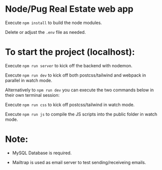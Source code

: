 # Node/Pug Real Estate web app

Execute ``` npm install ``` to build the node modules.

Delete or adjust the ```.env``` file as needed.



# To start the project (localhost):

Execute ``` npm run server ``` to kick off the backend with nodemon.

Execute ``` npm run dev ``` to kick off both postcss/tailwind and webpack in parallel in watch mode.

Alternatively to ``` npm run dev ``` you can execute the two commands below in their own terminal session:

Execute ``` npm run css ``` to kick off postcss/tailwind in watch mode.

Execute ``` npm run js ``` to compile the JS scripts into the public folder in watch mode.


# Note:
- MySQL Database is required.

- Mailtrap is used as email server to test sending/receiveing emails.
